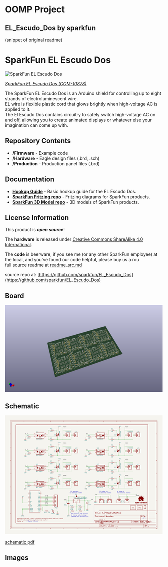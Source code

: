 # OOMP Project  
## EL_Escudo_Dos  by sparkfun  
  
(snippet of original readme)  
  
SparkFun EL Escudo Dos  
========================================  
  
![SparkFun EL Escudo Dos](https://cdn.sparkfun.com//assets/parts/5/9/3/4/10878-01.jpg)  
  
[*SparkFun EL Escudo Dos (COM-10878)*](https://www.sparkfun.com/products/10878)  
  
The SparkFun EL Escudo Dos is an Arduino shield for controlling up to eight strands of electroluminescent wire.   
EL wire is flexible plastic cord that glows brightly when high-voltage AC is applied to it.  
The El Escudo Dos contains circuitry to safely switch high-voltage AC on and off, allowing you to create animated displays or whatever else your imagination can come up with.  
  
Repository Contents  
-------------------  
  
* **/Firmware** - Example code   
* **/Hardware** - Eagle design files (.brd, .sch)  
* **/Production** - Production panel files (.brd)  
  
Documentation  
--------------  
* **[Hookup Guide](https://www.sparkfun.com/tutorials/353)** - Basic hookup guide for the EL Escudo Dos.  
* **[SparkFun Fritzing repo](https://github.com/sparkfun/Fritzing_Parts)** - Fritzing diagrams for SparkFun products.  
* **[SparkFun 3D Model repo](https://github.com/sparkfun/3D_Models)** - 3D models of SparkFun products.   
  
  
License Information  
-------------------  
This product is _**open source**_!   
  
The **hardware** is released under [Creative Commons ShareAlike 4.0 International](https://creativecommons.org/licenses/by-sa/4.0/).  
  
The **code** is beerware; if you see me (or any other SparkFun employee) at the local, and you've found our code helpful, please buy us a rou  
  full source readme at [readme_src.md](readme_src.md)  
  
source repo at: [https://github.com/sparkfun/EL_Escudo_Dos](https://github.com/sparkfun/EL_Escudo_Dos)  
## Board  
  
[![working_3d.png](working_3d_600.png)](working_3d.png)  
## Schematic  
  
[![working_schematic.png](working_schematic_600.png)](working_schematic.png)  
  
[schematic pdf](working_schematic.pdf)  
## Images  
